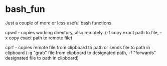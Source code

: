 # bash_fun
Just a couple of more or less useful bash functions.

cpwd - copies working directory, also remotely. (-f copy exact path to file, -x copy exact path to remote file)

cprf - copies remote file from clipboard to path or sends file to path in clipboard (-g "grab" file from clipboard to designated path, -f "forwards" designated file to path in clipboard)
